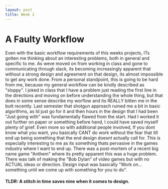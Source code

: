 ```yaml
---
layout: post
title: Week 2
---
```


# A Faulty Workflow

Even with the basic workflow requirements of this weeks projects,  ITs gotten me thinking about an interesting problems, both in general and specific to me.  As weve moved on from working in class and gone to communicating through slack, its becoming increasingly apparent that without a strong design and agreement on that design, its almost impossible to get any work done.  From a personal standpoint, this is going to be hard from me, because my general workflow can be kindly described as "sloppy".  I joked in class that I have a problem just reading the first line in the directions and moving on before understanding the whole thing, but that does in some sense describe my worflow and its REALLY bitten me in the butt recently.  Last semester that shotgun approach ruined me a bit in basic algorithms, as Id just go for it and then hours in the design that I had been "Just going with" was fundamentally flawed from the start.  Had I worked it out further on paper or something before hand, I could have saved myself plenty of grief.  Even more so with additional people involved, If you dont know what you want, you basically CANT do work without the fear that itll end up being something that the end design doesnt actually call for.  This is especially interesting to me as its something thats pervasive in the games industry where I want to end up.  There was a post-mortem of a recent big name game "Anthem" where its pretty apparent this was a huge problem.  There was talk of making the "Bob Dylan" of video games but with no ACTUAL ideas or direction.  Design input was basically "Work on... something until we come up with something for you to do".  

#### TLDR: A stitch in time saves nine when it comes to design.
